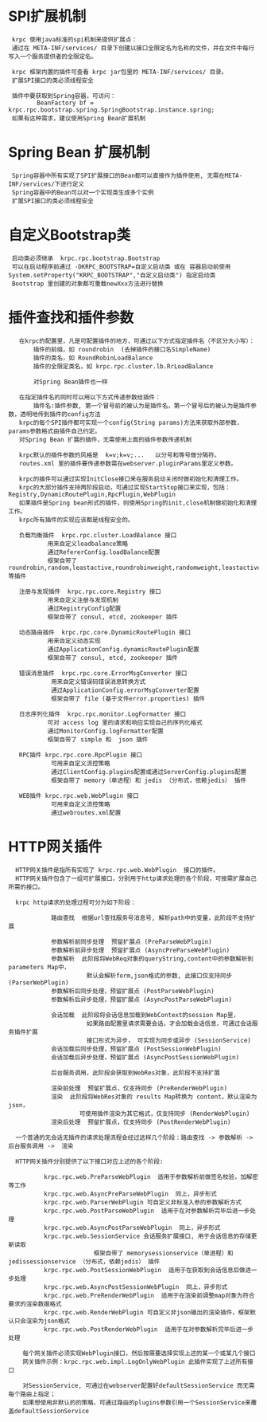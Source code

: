 
# SPI扩展机制

	 krpc 使用java标准的spi机制来提供扩展点： 
	 通过在 META-INF/services/ 目录下创建以接口全限定名为名称的文件，并在文件中每行写入一个服务提供者的全限定名。
	 
	 krpc 框架内置的插件可查看 krpc jar包里的 META-INF/services/ 目录。
	 扩展SPI接口的类必须线程安全
	 
	 插件中要获取到Spring容器，可访问：
	 		BeanFactory bf = krpc.rpc.bootstrap.spring.SpringBootstrap.instance.spring;
     如果有这种需求，建议使用Spring Bean扩展机制
     
# Spring Bean 扩展机制

	 Spring容器中所有实现了SPI扩展接口的Bean都可以直接作为插件使用, 无需在META-INF/services/下进行定义
	 Spring容器中的Bean可以对一个实现类生成多个实例
	 扩展SPI接口的类必须线程安全

# 自定义Bootstrap类

     启动类必须继承  krpc.rpc.bootstrap.Bootstrap
     可以在启动程序前通过 -DKRPC_BOOTSTRAP=自定义启动类 或在 容器启动前使用 System.setProperty("KRPC_BOOTSTRAP","自定义启动类") 指定启动类
     Bootstrap 里创建的对象都可重载newXxx方法进行替换

# 插件查找和插件参数

	   在krpc的配置里，凡是可配置插件的地方，可通过以下方式指定插件名（不区分大小写）：
	       插件的前缀，如 roundrobin  (去掉插件的接口名SimpleName)
	       插件的类名，如 RoundRobinLoadBalance
	       插件的全限定类名，如 krpc.rpc.cluster.lb.RrLoadBalance
	       
	       对Spring Bean插件也一样
	
	   在指定插件名的同时可以用以下方式传递参数给插件：
	       插件名:插件参数, 第一个冒号前的被认为是插件名，第一个冒号后的被认为是插件参数，透明地传到插件的config方法
	   krpc的每个SPI插件都可实现一个config(String params)方法来获取外部参数，params参数格式由插件自己约定。
	   对Spring Bean 扩展的插件，无需使用上面的插件参数传递机制
	   
	   krpc默认的插件参数的风格是  k=v;k=v;...   以分号和等号做分隔符。  
	   routes.xml 里的插件要传递参数需在webserver.pluginParams里定义参数。
	
	   krpc的插件可以通过实现InitClose接口来在服务启动关闭时做初始化和清理工作。
	   krpc的大部分插件支持两阶段启动，可通过实现StartStop接口来实现，包括：Registry,DynamicRoutePlugin,RpcPlugin,WebPlugin
	   如果插件是Spring bean形式的插件，则使用Spring的init,close机制做初始化和清理工作。
	   krpc所有插件的实现应该都是线程安全的。
	 
	   负载均衡插件  krpc.rpc.cluster.LoadBalance 接口
		       用来自定义loadbalance策略
		       通过RefererConfig.loadBalance配置
		       框架自带了roundrobin,random,leastactive,roundrobinweight,randomweight,leastactiveweight,hash 等插件

	   注册与发现插件  krpc.rpc.core.Registry 接口
		       用来自定义注册与发现机制
		       通过RegistryConfig配置
		       框架自带了 consul, etcd, zookeeper 插件

	   动态路由插件  krpc.rpc.core.DynamicRoutePlugin 接口
		       用来自定义动态实现
		       通过ApplicationConfig.dynamicRoutePlugin配置
		       框架自带了 consul, etcd, zookeeper 插件

	   错误消息插件  krpc.rpc.core.ErrorMsgConverter 接口
		        用来自定义错误码错误消息转换方式
		        通过ApplicationConfig.errorMsgConverter配置
		        框架自带了 file (基于文件error.properties) 插件
		        		        
	   日志序列化插件  krpc.rpc.monitor.LogFormatter 接口
		       可对 access log 里的请求和响应实现自己的序列化格式
		       通过MonitorConfig.logFormatter配置
		       框架自带了 simple 和  json 插件

	   RPC插件 krpc.rpc.core.RpcPlugin 接口
		        可用来自定义流控策略
		        通过ClientConfig.plugins配置或通过ServerConfig.plugins配置
		        框架自带了 memory（单进程）和 jedis （分布式，依赖jedis） 插件
		       		       
	   WEB插件 krpc.rpc.web.WebPlugin 接口
		        可用来自定义流控策略
		        通过webroutes.xml配置

# HTTP网关插件

	  HTTP网关插件是指所有实现了 krpc.rpc.web.WebPlugin  接口的插件。
	  HTTP网关插件包含了一组可扩展接口，分别用于http请求处理的各个阶段，可按需扩展自己所需的接口。
	
	  krpc http请求的处理过程可分为如下阶段：

	            路由查找  根据url查找服务号消息号, 解析path中的变量，此阶段不支持扩展
	            
	            参数解析前同步处理  预留扩展点 (PreParseWebPlugin)
	            参数解析前异步处理  预留扩展点 (AsyncPreParseWebPlugin)
	            参数解析  此阶段将WebReq对象的queryString,content中的参数解析到parameters Map中，
	                      默认会解析form,json格式的参数, 此接口仅支持同步 (ParserWebPlugin)
	            参数解析后同步处理，预留扩展点 (PostParseWebPlugin)
	            参数解析后异步处理，预留扩展点 (AsyncPostParseWebPlugin)
	            
	            会话加载  此阶段将会话信息加载到WebContext的session Map里，
	                      如果路由配置里请求需要会话，才会加载会话信息，可通过会话服务插件扩展
	                      接口形式为异步， 可实现为同步或异步 (SessionService)
	            会话加载后同步处理，预留扩展点 (PostSessionWebPlugin)
	            会话加载后异步处理，预留扩展点 (AsyncPostSessionWebPlugin)

	            后台服务调用，此阶段会获取到WebRes对象，此阶段不支持扩展
	            
	            渲染前处理  预留扩展点，仅支持同步 (PreRenderWebPlugin)
	            渲染  此阶段将WebRes对象的 results Map转换为 content，默认渲染为json，
	                    可使用插件渲染为其它格式，仅支持同步 (RenderWebPlugin)
	            渲染后处理  预留扩展点，仅支持同步 (PostRenderWebPlugin)

	  一个普通的无会话无插件的请求处理流程会经过这样几个阶段：路由查找 -> 参数解析 ->  后台服务调用 ->  渲染   
	
	  HTTP网关插件分别提供了以下接口对应上述的各个阶段:

      		  krpc.rpc.web.PreParseWebPlugin  适用于参数解析前做签名校验，加解密等工作
      		  krpc.rpc.web.AsyncPreParseWebPlugin  同上，异步形式
      		  krpc.rpc.web.ParserWebPlugin 可自定义非标准入参的参数解析方式
      		  krpc.rpc.web.PostParseWebPlugin  适用于在对参数解析完毕后进一步处理
      		  krpc.rpc.web.AsyncPostParseWebPlugin  同上，异步形式
      		  krpc.rpc.web.SessionService 会话服务扩展接口, 用于会话信息的存储更新读取 
      		  				框架自带了 memorysessionservice（单进程）和 jedissessionservice （分布式，依赖jedis） 插件
      		  krpc.rpc.web.PostSessionWebPlugin  适用于在获取到会话信息后做进一步处理
      		  krpc.rpc.web.AsyncPostSessionWebPlugin  同上，异步形式
      		  krpc.rpc.web.PreRenderWebPlugin  适用于在渲染前调整map对象为符合要求的渲染数据格式
      		  krpc.rpc.web.RenderWebPlugin 可自定义非json输出的渲染插件，框架默认只会渲染为json格式
      		  krpc.rpc.web.PostRenderWebPlugin  适用于在对参数解析完毕后进一步处理

        每个网关插件必须实现WebPlugin接口，然后按需要选择实现上述的某一个或某几个接口
      	网关插件示例：krpc.rpc.web.impl.LogOnlyWebPlugin 此插件实现了上述所有接口

        对SessionService, 可通过在webserver配置好defaultSessionService 而无需每个路由上指定；
        如果想使用非默认的的策略，可通过路由的plugins参数引用一个SessionService来覆盖defaultSessionService
        
      	
      		  